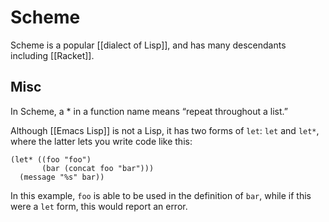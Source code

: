 # Scheme

Scheme is a popular [[dialect of Lisp]], and has many descendants including [[Racket]].


## Misc

In Scheme, a \* in a function name means &ldquo;repeat throughout a list.&rdquo;

Although [[Emacs Lisp]] is not a Lisp, it has two forms of `let`: `let` and `let*`, where the latter lets you write code like this:

```emacs-lisp
(let* ((foo "foo")
       (bar (concat foo "bar")))
  (message "%s" bar))
```

In this example, `foo` is able to be used in the definition of `bar`, while if this were a `let` form, this would report an error.

